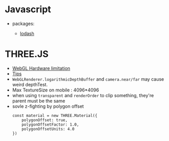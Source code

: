 # Javascript

- packages:

    - [lodash](https://lodash.com/)

# THREE.JS

- [WebGL Hardware limitation](https://webglreport.com/)
- [Tips](https://discoverthreejs.com/tips-and-tricks/)
- `WebGLRenderer.logarithmicDepthBuffer` and `camera.near/far` may cause weird depthTest.
- Max TextureSize on mobile : 4096*4096
- when using `transparent` and `renderOrder` to clip something, they're parent must be the same
- sovle z-fighting by polygon offset
    ```
    const material = new THREE.Material({
        polygonOffset: true,
        polygonOffsetFactor: 1.0,
        polygonOffsetUnits: 4.0
    })
    ```

